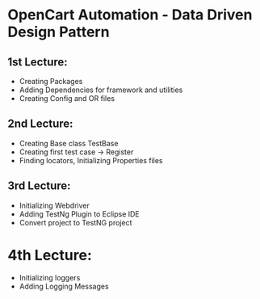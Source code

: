 # OpenCart Automation - Data Driven Design Pattern

## 1st Lecture:
 - Creating Packages
 - Adding Dependencies for framework and utilities
 - Creating Config and OR files
 
## 2nd Lecture:
 - Creating Base class TestBase
 - Creating first test case -> Register
 - Finding locators, Initializing Properties files
 
## 3rd Lecture:
 - Initializing Webdriver
 - Adding TestNg Plugin to Eclipse IDE
 - Convert project to TestNG project
 
# 4th Lecture:
 - Initializing loggers
 - Adding Logging Messages
